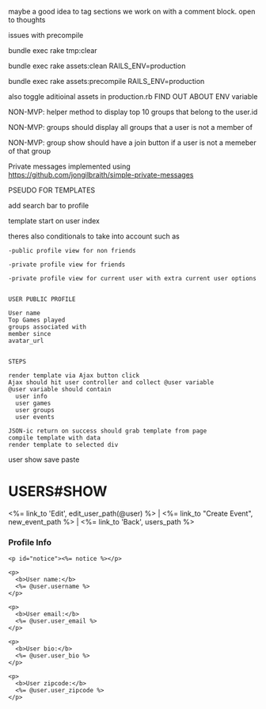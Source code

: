 maybe a good idea to tag sections we work on with a comment block. open to thoughts






issues with precompile


bundle exec rake tmp:clear

 bundle exec rake assets:clean RAILS_ENV=production

 bundle exec rake assets:precompile RAILS_ENV=production

 also toggle aditioinal assets in production.rb
 FIND OUT ABOUT ENV variable


NON-MVP: helper method to display top 10 groups that belong to the user.id

NON-MVP: groups should display all groups that a user is not a member of

NON-MVP: group show should have a join button if a user is not a memeber of that group


Private messages implemented using 
https://github.com/jongilbraith/simple-private-messages







PSEUDO FOR TEMPLATES

add search bar to profile


template start on user index





theres also conditionals to take into account
such as 
	
	-public profile view for non friends
	
	-private profile view for friends

	-private profile view for current user with extra current user options

    
    USER PUBLIC PROFILE

    User name
    Top Games played
    groups associated with
    member since
    avatar_url


    STEPS

    render template via Ajax button click
    Ajax should hit user controller and collect @user variable
    @user variable should contain 
      user info
      user games
      user groups
      user events

    JSON-ic return on success should grab template from page
    compile template with data
    render template to selected div



































user show save paste


<h1 class="title">USERS#SHOW</h1>
<div class="body" style="overflow-y: scroll; height: 400px;">

  <div class="nav-options">
    <%= link_to 'Edit', edit_user_path(@user) %> |
    <%= link_to "Create Event", new_event_path %> |
    <%= link_to 'Back', users_path %> 
  </div>
  <div class="old-profile">
  <div class="feature" id="1">
    <h3>Profile Info</h3>

    <p id="notice"><%= notice %></p>

    <p>
      <b>User name:</b>
      <%= @user.username %>
    </p>

    <p>
      <b>User email:</b>
      <%= @user.user_email %>
    </p>

    <p>
      <b>User bio:</b>
      <%= @user.user_bio %>
    </p>

    <p>
      <b>User zipcode:</b>
      <%= @user.user_zipcode %>
    </p>


    <%= link_to image_tag("http://cdn.steamcommunity.com/public/images/signinthroughsteam/sits_large_noborder.png"), '/auth/steam' %>
  </div>

  <div class="feature" id="2">
    <h2>USERS GAMES</h2>
    <% cache do %>
      <% @games.each do |game| %>
        <div class="one-third column feature">
        <%= link_to image_tag(game.game_img_url), game_path(game) %>
          <p><%= game.game_name %></p>
          <!-- <p>Lorem ipsum dolor sit amet...</p> -->
        </div>
      <% end %>
    <% end %>
  
  </div>
</div>

  <div class="feature" id="3">
    <h2>USERS GROUPS</h2>
    <%= render partial: '/groups/show_groups' %>
  </div>
  <div class="nav-options">
    <%= link_to 'Edit', edit_user_path(@user) %> |
    <%= link_to 'Back', users_path %>
  </div>
</div>



